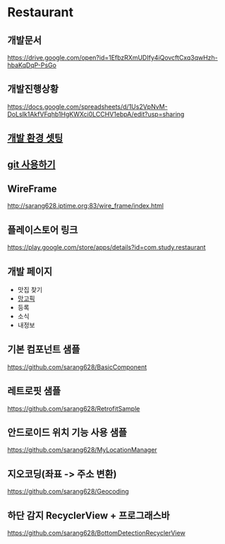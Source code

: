# Restaurant

## 개발문서
https://drive.google.com/open?id=1EfbzRXmUDIfy4iQovcftCxq3qwHzh-hbaKqDqP-PsGo

## 개발진행상황
https://docs.google.com/spreadsheets/d/1Us2VpNvM-DoLsIk1AkfVFqhb1HgKWXci0LCCHV1ebpA/edit?usp=sharing

## [개발 환경 셋팅](develop_note/develop_enviroment_setting.md)

## [git 사용하기](develop_note/how_to_use_git.md)

## WireFrame
http://sarang628.iptime.org:83/wire_frame/index.html

## 플레이스토어 링크
https://play.google.com/store/apps/details?id=com.study.restaurant

## 개발 페이지
* 맛집 찾기
* [망고픽](develop_note/mango_pick.md)
* 등록
* 소식
* 내정보

## 기본 컴포넌트 샘플
https://github.com/sarang628/BasicComponent

## 레트로핏 샘플
https://github.com/sarang628/RetrofitSample

## 안드로이드 위치 기능 사용 샘플
https://github.com/sarang628/MyLocationManager

## 지오코딩(좌표 -> 주소 변환)
https://github.com/sarang628/Geocoding

## 하단 감지 RecyclerView + 프로그래스바
https://github.com/sarang628/BottomDetectionRecyclerView
